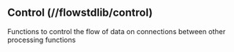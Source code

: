 ## Control (//flowstdlib/control)
Functions to control the flow of data on connections between other processing functions